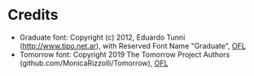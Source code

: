 # Credits

* Graduate font: Copyright (c) 2012, Eduardo Tunni (http://www.tipo.net.ar), with Reserved Font Name "Graduate", [OFL](./licenses/OFL.txt)
* Tomorrow font: Copyright 2019 The Tomorrow Project Authors (github.com/MonicaRizzolli/Tomorrow), [OFL](./licenses/OFL.txt)